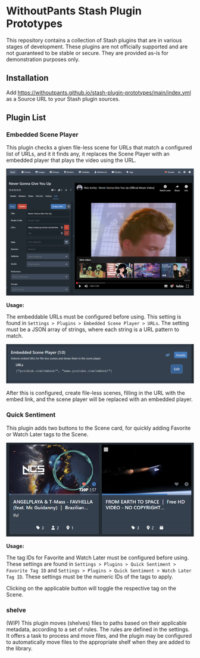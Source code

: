 # WithoutPants Stash Plugin Prototypes

This repository contains a collection of Stash plugins that are in various stages of development. These plugins are not officially supported and are not guaranteed to be stable or secure. They are provided as-is for demonstration purposes only.

## Installation

Add https://withoutpants.github.io/stash-plugin-prototypes/main/index.yml as a Source URL to your Stash plugin sources.

## Plugin List

### Embedded Scene Player

This plugin checks a given file-less scene for URLs that match a configured list of URLs, and it it finds any, it replaces the Scene Player with an embedded player that plays the video using the URL.

![Embedded Scene Player](images/embed-scene-player.png?raw=true "Embedded Scene Player")

**Usage:**

The embeddable URLs must be configured before using. This setting is found in `Settings > Plugins > Embedded Scene Player > URLs`. The setting must be a JSON array of strings, where each string is a URL pattern to match.

![Config](images/embed-scene-player-settings.png?raw=true "Config")

After this is configured, create file-less scenes, filling in the URL with the embed link, and the scene player will be replaced with an embedded player.

### Quick Sentiment

This plugin adds two buttons to the Scene card, for quickly adding Favorite or Watch Later tags to the Scene. 

![Quick Sentiment](images/quick-sentiment.png?raw=true "Quick Sentiment")

**Usage:**

The tag IDs for Favorite and Watch Later must be configured before using. These settings are found in `Settings > Plugins > Quick Sentiment > Favorite Tag ID` and `Settings > Plugins > Quick Sentiment > Watch Later Tag ID`. These settings must be the numeric IDs of the tags to apply.

Clicking on the applicable button will toggle the respective tag on the Scene.

### shelve

(WIP) This plugin moves (shelves) files to paths based on their applicable metadata, according to a set of rules. The rules are defined in the settings. It offers a task to process and move files, and the plugin may be configured to automatically move files to the appropriate shelf when they are added to the library.